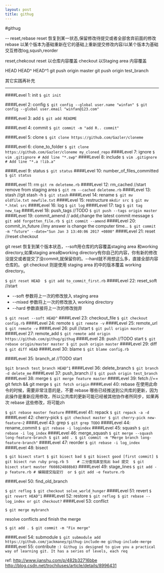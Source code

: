 ```yaml
---
layout: post
title: githug 
---
```

#githug

--
reset,rebase 
reset 恢复到某一状态,保留修改待提交或者全部舍弃前面的修改  
rebase 以某个版本为基础重新在它的基础上重新提交修改内容/以某个版本为基础交互修改log,sqush,reorder

reset,chekcout
reset 以仓库内容覆盖
checkout 以Staging area 内容覆盖

HEAD HEAD^ HEAD^1
git push origin  master
git push origin  test_branch


其它实践再补充

---

####Level 1: init 
`
$ git init
`

####Level 2: config 
`
$ git config --global user.name "winfan"
$ git config --global user.email "winfan@123.com"
`

####Level 3: add 
`
$ git add README
`

####Level 4: commit 
`
$ git commit -m "add R.. commit"
`

####Level 5: clone 
`
$ git clone https://github.com/Gazler/cloneme
`

####Level 6: clone_to_folder 
`
$ git clone https://github.com/Gazler/cloneme
 my_cloned_repo
`
####Level 7: ignore 
`
$ vim .gitignore # Add line "*.swp"
`
####Level 8: include 
`
$ vim .gitignore # Add line "*.a !lib.a"
`

####Level 9: status 
`
$ git status
`
####Level 10: number_of_files_committed 
`
$ git status
`

####Level 11: rm 
`
git rm deleteme.rb
`
####Level 12: rm_cached //start  remove from staging area
`
$ git rm --cached deleteme.rb
`
####Level 13: stash //git stash -h
`
$ git stash
`
####Level 14: rename 
`
$ git mv oldfile.txt newfile.txt
`
####Level 15: restructure 
`
mkdir src
$ git mv *.html src
`
####Level 16: log 
`
$ git log
`
####Level 17: tag 
`
$ git tag new_tag
`
####Level 18: push_tags //TODO
`
$ git push --tags origin master
`
####Level 19: commit_amend  // add,change the latest commit message 
`
$ git add forgotten_file.rb
$ git commit --amend
`
####Level 20: commit_in_future //my answer is change the computer time...
`
$ git commit -m "future" --date="Sun Jan 3 13:40:06 2017 +0800"
`
####Level 21: reset //reset checkout

git reset 恢复到某个版本状态，--soft用仓库的内容覆盖staging area 和working directory,如果staging area和working directory有你自己的内容，你有新的修改没提交或者提交了没commit,就保留你的。--hard就不用想这么多，直接全部内容仓库的。
git checkout 则是使用 staging area 的中的版本覆盖 working directory。

`
$ git reset HEAD 
$ git add to_commit_first.rb
`
####Level 22: reset_soft //start

 * --soft 参数将上一次的修改放入 staging area
 * --mixed 参数将上一次的修改放入 working directory
 * --hard 参数直接将上一次的修改抛弃

`
$ git reset --soft HEAD^
`
####Level 23: checkout_file 
`
$ git checkout config.rb
`
####Level 24: remote 
`
$ git remote -v
`
####Level 25: remote_url 
`
$ git remote -v
`
####Level 26: pull  //start
`
$ git pull origin master
`
####Level 27: remote_add 
`
$ git remote add origin https://github.com/githug/githug
`
####Level 28: push  //TODO start
`
$ git rebase origin/master master
$ git push origin master
`
####Level 29: diff 
`
$ git diff HEAD
`
####Level 30: blame 
`
$ git blame config.rb
`

####Level 35: branch_at //TODO start

`
$git branch test_branch HEAD^1
`
####Level 36: delete_branch 
`
$ git branch -d delete_me
`
####Level 37: push_branch //
`
$ git push origin test_branch
`
####Level 38: merge 
`
$ git merge feature master
`
####Level 39: fetch //== git fetch && git merge
`
$ git fetch origin
`
####Level 40: rebase 
在使用此命令的时候，需要非常注意的是，不要 rebase 哪些已经推送到公共库的更新，因为此操作是重新应用修改，所以公共库的更新可能已经被其他协作者所同步，如果再次 rebase 这些修改，将可能zh

`
$ git rebase master feature
`
####Level 41: repack 
`
$ git repack -a -d
`
####Level 42: cherry-pick 
`
$ git checkout master
$ git cherry-pick new-feature~2
`
####Level 43: grep 
`
$ git grep TODO
`
####Level 44: rename_commit 
`
$ git rebase -i logindex
`
####Level 45: squash 
`
$ git rebase -i log_index
`
####Level 46: merge_squash 
`
$ git merge --squash long-feature-branch
$ git add .
$ git commit -m "Merge branch long-feature-branch"
`
####Level 47: reorder 
`
$ git rebase -i log_index
`
####Level 48: bisect 

`
$ git bisect start
$ git bisect bad
$ git bisect good [first commit]
$ git bisect run ruby prog.rb 5    # 二分查找直至找出 bad 提交 
$ git bisect start master f608824888b83
`
####Level 49: stage_lines 
`
$ git add -p feature.rb # 编辑提交指定行 
or
$ git add -e feature.rb
`

####Level 50: find_old_branch 

`
$ git reflog
$ git checkout solve_world_hunger
`
####Level 51: revert 
`
$ git revert HEAD^1
`
####Level 52: restore 
`
$ git reflog
$ git rebase --log_index
or git checkout?
`
####Level 53: conflict 

`
$ git merge mybranch
`

resolve conflicts and finish the merge

`
$ git add .
$ git commit -m "Fix merge"
`

####Level 54: submodule 
`
$ git submodule add https://github.com/jackmaney/githug-include-me githug-include-merge
`
####Level 55: contribute 
`
:)
Githug is designed to give you a practical way of learning git. It has a series of levels, each req
`

ref:
http://www.jianshu.com/p/482b32716bbe
http://blog.csdn.net/trochiluses/article/details/8996431
